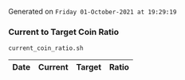 Generated on `Friday 01-October-2021 at 19:29:19`

### Current to Target Coin Ratio
`current_coin_ratio.sh`

Date|Current|Target|Ratio
---|---|---|---
